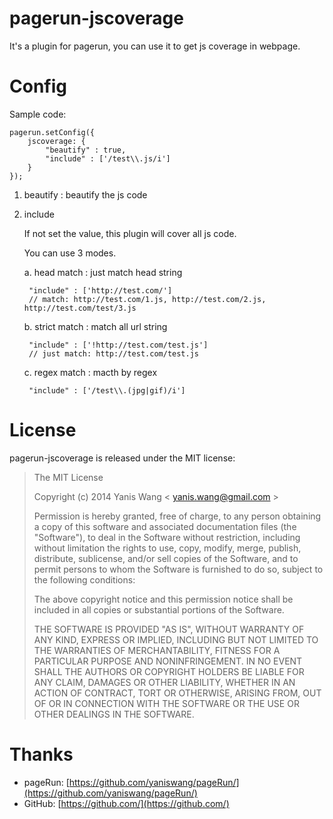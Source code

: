 pagerun-jscoverage
=======================

It's a plugin for pagerun, you can use it to get js coverage in webpage.

Config
=======================

Sample code:

    pagerun.setConfig({
        jscoverage: {
            "beautify" : true,
            "include" : ['/test\\.js/i']
        }
    });

1. beautify : beautify the js code
2. include

    If not set the value, this plugin will cover all js code.

    You can use 3 modes.

    a. head match : just match head string

        "include" : ['http://test.com/']
        // match: http://test.com/1.js, http://test.com/2.js, http://test.com/test/3.js

    b. strict match : match all url string

        "include" : ['!http://test.com/test.js']
        // just match: http://test.com/test.js

    c. regex match : macth by regex

        "include" : ['/test\\.(jpg|gif)/i']

License
================

pagerun-jscoverage is released under the MIT license:

> The MIT License
>
> Copyright (c) 2014 Yanis Wang \< yanis.wang@gmail.com \>
>
> Permission is hereby granted, free of charge, to any person obtaining a copy
> of this software and associated documentation files (the "Software"), to deal
> in the Software without restriction, including without limitation the rights
> to use, copy, modify, merge, publish, distribute, sublicense, and/or sell
> copies of the Software, and to permit persons to whom the Software is
> furnished to do so, subject to the following conditions:
>
> The above copyright notice and this permission notice shall be included in
> all copies or substantial portions of the Software.
>
> THE SOFTWARE IS PROVIDED "AS IS", WITHOUT WARRANTY OF ANY KIND, EXPRESS OR
> IMPLIED, INCLUDING BUT NOT LIMITED TO THE WARRANTIES OF MERCHANTABILITY,
> FITNESS FOR A PARTICULAR PURPOSE AND NONINFRINGEMENT. IN NO EVENT SHALL THE
> AUTHORS OR COPYRIGHT HOLDERS BE LIABLE FOR ANY CLAIM, DAMAGES OR OTHER
> LIABILITY, WHETHER IN AN ACTION OF CONTRACT, TORT OR OTHERWISE, ARISING FROM,
> OUT OF OR IN CONNECTION WITH THE SOFTWARE OR THE USE OR OTHER DEALINGS IN
> THE SOFTWARE.

Thanks
================

* pageRun: [https://github.com/yaniswang/pageRun/](https://github.com/yaniswang/pageRun/)
* GitHub: [https://github.com/](https://github.com/)